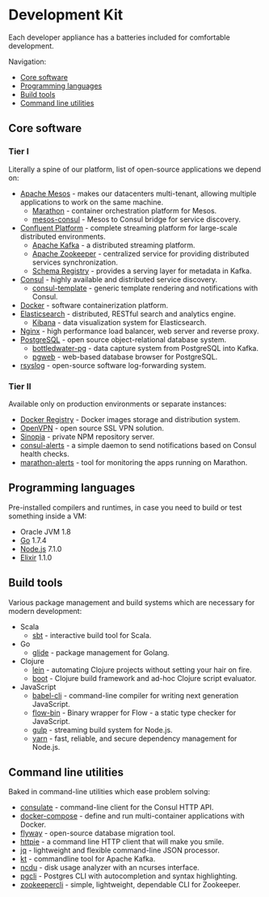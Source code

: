 # Development Kit

Each developer appliance has a batteries included for comfortable development.

Navigation:

* [Core software](#core-software)
* [Programming languages](#programming-languages)
* [Build tools](#build-tools)
* [Command line utilities](#command-line-utilities)

## Core software

### Tier I

Literally a spine of our platform, list of open-source applications we depend on:

* [Apache Mesos](http://mesos.apache.org) - makes our datacenters multi-tenant, allowing multiple applications to work on the same machine.
    * [Marathon](https://mesosphere.github.io/marathon) - container orchestration platform for Mesos.
    * [mesos-consul](https://github.com/CiscoCloud/mesos-consul) - Mesos to Consul bridge for service discovery.
* [Confluent Platform](https://www.confluent.io/product) - complete streaming platform for large-scale distributed environments.
    * [Apache Kafka](https://kafka.apache.org) - a distributed streaming platform.
    * [Apache Zookeeper](https://zookeeper.apache.org) - centralized service for providing distributed services synchronization.
    * [Schema Registry](https://github.com/confluentinc/schema-registry) - provides a serving layer for metadata in Kafka.
* [Consul](https://www.consul.io) - highly available and distributed service discovery.
    * [consul-template](https://github.com/hashicorp/consul-template) - generic template rendering and notifications with Consul.
* [Docker](https://www.docker.com) - software containerization platform.
* [Elasticsearch](https://www.elastic.co/products/elasticsearch) - distributed, RESTful search and analytics engine.
    * [Kibana](https://www.elastic.co/products/kibana) - data visualization system for Elasticsearch.
* [Nginx](https://www.nginx.com) - high performance load balancer, web server and reverse proxy.
* [PostgreSQL](https://www.postgresql.org) - open source object-relational database system.
    * [bottledwater-pg](https://github.com/confluentinc/bottledwater-pg) - data capture system from PostgreSQL into Kafka.
    * [pgweb](https://github.com/sosedoff/pgweb) - web-based database browser for PostgreSQL.
* [rsyslog](http://www.rsyslog.com) - open-source software log-forwarding system.

### Tier II

Available only on production environments or separate instances:

* [Docker Registry](https://docs.docker.com/registry) - Docker images storage and distribution system.
* [OpenVPN](https://openvpn.net/index.php/open-source.html) - open source SSL VPN solution.
* [Sinopia](https://github.com/rlidwka/sinopia) - private NPM repository server.
* [consul-alerts](https://github.com/AcalephStorage/consul-alerts) - a simple daemon to send notifications based on Consul health checks.
* [marathon-alerts](https://github.com/ashwanthkumar/marathon-alerts) - tool for monitoring the apps running on Marathon.

## Programming languages

Pre-installed compilers and runtimes, in case you need to build or test something inside a VM:

* Oracle JVM 1.8
* [Go](https://golang.org) 1.7.4
* [Node.js](https://nodejs.org) 7.1.0
* [Elixir](http://elixir-lang.org) 1.1.0

## Build tools

Various package management and build systems which are necessary for modern development:

* Scala
    * [sbt](http://www.scala-sbt.org) - interactive build tool for Scala.
* Go
    * [glide](https://github.com/Masterminds/glide) - package management for Golang.
* Clojure
    * [lein](https://github.com/technomancy/leiningen) - automating Clojure projects without setting your hair on fire.
    * [boot](https://github.com/boot-clj/boot) - Clojure build framework and ad-hoc Clojure script evaluator.
* JavaScript
    * [babel-cli](https://github.com/babel/babel) - command-line compiler for writing next generation JavaScript.
    * [flow-bin](https://github.com/flowtype/flow-bin) - Binary wrapper for Flow - a static type checker for JavaScript.
    * [gulp](https://github.com/gulpjs/gulp) - streaming build system for Node.js.
    * [yarn](https://yarnpkg.com) - fast, reliable, and secure dependency management for Node.js.

## Command line utilities

Baked in command-line utilities which ease problem solving:

* [consulate](https://github.com/gmr/consulate) - command-line client for the Consul HTTP API.
* [docker-compose](https://github.com/docker/compose) - define and run multi-container applications with Docker.
* [flyway](https://flywaydb.org) - open-source database migration tool.
* [httpie](https://httpie.org) - a command line HTTP client that will make you smile.
* [jq](https://stedolan.github.io/jq) - lightweight and flexible command-line JSON processor.
* [kt](https://github.com/fgeller/kt) - commandline tool for Apache Kafka.
* [ncdu](https://dev.yorhel.nl/ncdu) - disk usage analyzer with an ncurses interface.
* [pgcli](https://github.com/dbcli/pgcli) - Postgres CLI with autocompletion and syntax highlighting.
* [zookeepercli](https://github.com/outbrain/zookeepercli) - simple, lightweight, dependable CLI for Zookeeper.
